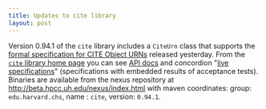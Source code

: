 ```yaml
---
title: Updates to cite library
layout: post
---
```


Version 0.94.1 of the `cite` library includes a `CiteUrn` class that supports the [formal specification for CITE Object URNs](http://cite-architecture.github.io/citeurn_spec/) released yesterday.    From the [`cite` library home page](http://cite-architecture.github.io/cite/) you can see [API docs](http://cite-architecture.github.io/cite/api/) and concordion "[live specifications](http://cite-architecture.github.io/cite/specs/cite/Cite.html)" (specifications with embedded results of acceptance tests).  Binaries are available from the nexus repository at <http://beta.hpcc.uh.edu/nexus/index.html> with maven coordinates:  group: `edu.harvard.chs`, name : `cite`, version: `0.94.1`.
